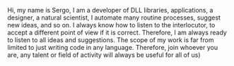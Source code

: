 Hi, my name is Sergo, I am a developer of DLL libraries, applications, a designer, a natural scientist, I automate many routine processes, suggest new ideas, and so on.
I always know how to listen to the interlocutor, to accept a different point of view if it is correct. Therefore, I am always ready to listen to all ideas and suggestions.
The scope of my work is far from limited to just writing code in any language. Therefore, join whoever you are, any talent or field of activity will always be useful for all of us)
